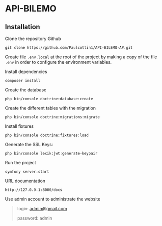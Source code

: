 # API-BILEMO

## Installation

Clone the repository Github

```
git clone https://github.com/Paulcottin1/API-BILEMO-AP.git
```

Create file `.env.local` at the root of the project by making a copy of the file `.env` in order to configure the environment variables.

Install dependencies

```
composer install
```

Create the database

```
php bin/console doctrine:database:create
```

Create the different tables with the migration

```
php bin/console doctrine:migrations:migrate
```

Install fixtures

```
php bin/console doctrine:fixtures:load
```

Generate the SSL Keys:
```
php bin/console lexik:jwt:generate-keypair
```

Run the project

```
symfony server:start
```

URL documentation
```
http://127.0.0.1:8000/docs
```

Use admin account to administrate the website

> login: admin@gmail.com
>
> password: admin
